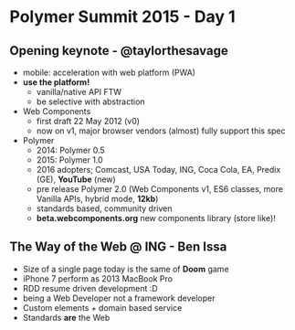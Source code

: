 # Polymer Summit 2015 - Day 1

## Opening keynote - @taylorthesavage

- mobile: acceleration with web platform (PWA) 
- **use the platform!** 
  - vanilla/native API FTW
  - be selective with abstraction
- Web Components
  - first draft 22 May 2012 (v0)
  - now on v1, major browser vendors (almost) fully support this spec
- Polymer
  - 2014: Polymer 0.5
  - 2015: Polymer 1.0
  - 2016 adopters; Comcast, USA Today, ING, Coca Cola, EA, Predix (GE), **YouTube** (new)
  - pre release Polymer 2.0 (Web Components v1, ES6 classes, more Vanilla APIs, hybrid mode, **12kb**)
  - standards based, community driven
  - **beta.webcomponents.org** new components library (store like)! 

## The Way of the Web @ ING - Ben Issa 

- Size of a single page today is the same of **Doom** game
- iPhone 7 perform as 2013 MacBook Pro
- RDD resume driven development :D 
- being a Web Developer not a framework developer
- Custom elements + domain based service
- Standards **are** the Web
